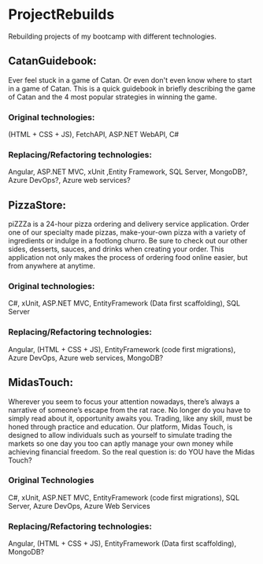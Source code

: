 # ProjectRebuilds
Rebuilding projects of my bootcamp with different technologies.

## CatanGuidebook:
Ever feel stuck in a game of Catan. Or even don't even know where to start in a game of Catan. This is a quick guidebook in briefly
describing the game of Catan and the 4 most popular strategies in winning the game.

### Original technologies:
(HTML + CSS + JS), FetchAPI, ASP.NET WebAPI, C#
### Replacing/Refactoring technologies:
Angular, ASP.NET MVC, xUnit ,Entity Framework, SQL Server, MongoDB?, Azure DevOps?, Azure web services?

## PizzaStore: 
piZZZa is a 24-hour pizza ordering and delivery service application. Order one of our specialty made pizzas, make-your-own pizza with a variety of ingredients or indulge in a footlong churro. Be sure to check out our other sides, desserts, sauces, and drinks when creating your order. This application not only makes the process of ordering food online easier, but from anywhere at anytime.

### Original technologies:
C#, xUnit, ASP.NET MVC, EntityFramework (Data first scaffolding), SQL Server 
### Replacing/Refactoring technologies:
Angular, (HTML + CSS + JS), EntityFramework (code first migrations), Azure DevOps, Azure web services, MongoDB?

## MidasTouch:
Wherever you seem to focus your attention nowadays, there’s always a narrative of someone’s escape from the rat race. No longer do you have to simply read about it, opportunity awaits you. Trading, like any skill, must be honed through practice and education. Our platform, Midas Touch, is designed to allow individuals such as yourself to simulate trading the markets so one day you too can aptly manage your own money while achieving financial freedom. So the real question is: do YOU have the Midas Touch?

### Original Technologies
C#, xUnit, ASP.NET MVC, EntityFramework (code first migrations), SQL Server, Azure DevOps, Azure Web Services
### Replacing/Refactoring technologies:
Angular, (HTML + CSS + JS), EntityFramework (Data first scaffolding), MongoDB?

